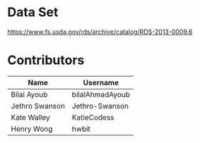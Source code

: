 # Data Set

https://www.fs.usda.gov/rds/archive/catalog/RDS-2013-0009.6


# Contributors

| Name | Username |
|---|---|
| Bilal Ayoub | bilalAhmadAyoub |
| Jethro Swanson | Jethro-Swanson |
| Kate Walley | KatieCodess |
| Henry Wong | hwbit |